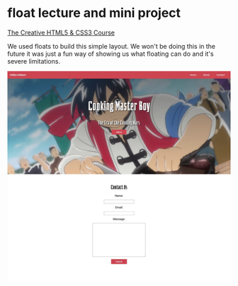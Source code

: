 # float lecture and mini project

[The Creative HTML5 & CSS3 Course](https://developedbyed.com "developedbyed | Creative Programming")

We used floats to build this simple layout.  We won't be doing this in the future it was just a fun way of showing us what floating can do and it's severe limitations.

![my mini project screenshot](./img/screenshot.jpg "Cooking Master Boy project")

